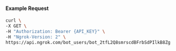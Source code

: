 <!-- Code generated for API Clients. DO NOT EDIT. -->

#### Example Request

```bash
curl \
-X GET \
-H "Authorization: Bearer {API_KEY}" \
-H "Ngrok-Version: 2" \
https://api.ngrok.com/bot_users/bot_2tfL2Q8smrscdBFrbSdPIlkB8Zg
```
